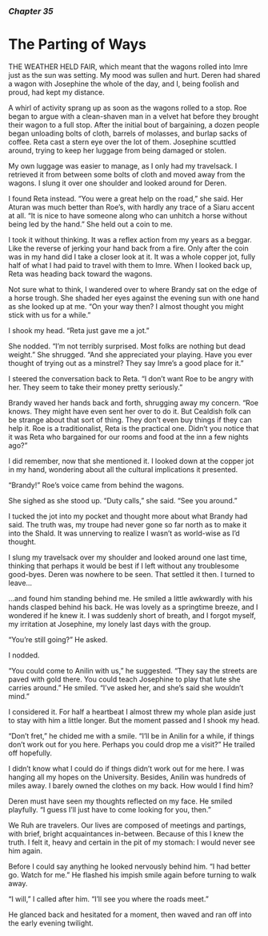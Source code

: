 ### *Chapter 35* 

# The Parting of Ways

THE WEATHER HELD FAIR, which meant that the wagons rolled into Imre just as the sun was setting. My mood was sullen and hurt. Deren had shared a wagon with Josephine the whole of the day, and I, being foolish and proud, had kept my distance.

A whirl of activity sprang up as soon as the wagons rolled to a stop. Roe began to argue with a clean-shaven man in a velvet hat before they brought their wagon to a full stop. After the initial bout of bargaining, a dozen people began unloading bolts of cloth, barrels of molasses, and burlap sacks of coffee. Reta cast a stern eye over the lot of them. Josephine scuttled around, trying to keep her luggage from being damaged or stolen.

My own luggage was easier to manage, as I only had my travelsack. I retrieved it from between some bolts of cloth and moved away from the wagons. I slung it over one shoulder and looked around for Deren.

I found Reta instead. “You were a great help on the road,” she said. Her Aturan was much better than Roe’s, with hardly any trace of a Siaru accent at all. “It is nice to have someone along who can unhitch a horse without being led by the hand.” She held out a coin to me.

I took it without thinking. It was a reflex action from my years as a beggar. Like the reverse of jerking your hand back from a fire. Only after the coin was in my hand did I take a closer look at it. It was a whole copper jot, fully half of what I had paid to travel with them to Imre. When I looked back up, Reta was heading back toward the wagons.

Not sure what to think, I wandered over to where Brandy sat on the edge of a horse trough. She shaded her eyes against the evening sun with one hand as she looked up at me. “On your way then? I almost thought you might stick with us for a while.”

I shook my head. “Reta just gave me a jot.”

She nodded. “I’m not terribly surprised. Most folks are nothing but dead weight.” She shrugged. “And she appreciated your playing. Have you ever thought of trying out as a minstrel? They say Imre’s a good place for it.”

I steered the conversation back to Reta. “I don’t want Roe to be angry with her. They seem to take their money pretty seriously.”

Brandy waved her hands back and forth, shrugging away my concern. “Roe knows. They might have even sent her over to do it. But Cealdish folk can be strange about that sort of thing. They don’t even buy things if they can help it. Roe is a traditionalist, Reta is the practical one. Didn’t you notice that it was Reta who bargained for our rooms and food at the inn a few nights ago?”

I did remember, now that she mentioned it. I looked down at the copper jot in my hand, wondering about all the cultural implications it presented. 

“Brandy!” Roe’s voice came from behind the wagons.

She sighed as she stood up. “Duty calls,” she said. “See you around.”

I tucked the jot into my pocket and thought more about what Brandy had said. The truth was, my troupe had never gone so far north as to make it into the Shald. It was unnerving to realize I wasn’t as world-wise as I’d thought.

I slung my travelsack over my shoulder and looked around one last time, thinking that perhaps it would be best if I left without any troublesome good-byes. Deren was nowhere to be seen. That settled it then. I turned to leave…

…and found him standing behind me. He smiled a little awkwardly with his hands clasped behind his back. He was lovely as a springtime breeze, and I wondered if he knew it. I was suddenly short of breath, and I forgot myself, my irritation at Josephine, my lonely last days with the group.

“You’re still going?” He asked.

I nodded.

“You could come to Anilin with us,” he suggested. “They say the streets are paved with gold there. You could teach Josephine to play that lute she carries around.” He smiled. “I’ve asked her, and she’s said she wouldn’t mind.”

I considered it. For half a heartbeat I almost threw my whole plan aside just to stay with him a little longer. But the moment passed and I shook my head.

“Don’t fret,” he chided me with a smile. “I’ll be in Anilin for a while, if things don’t work out for you here. Perhaps you could drop me a visit?” He trailed off hopefully.

I didn’t know what I could do if things didn’t work out for me here. I was hanging all my hopes on the University. Besides, Anilin was hundreds of miles away. I barely owned the clothes on my back. How would I find him?

Deren must have seen my thoughts reflected on my face. He smiled playfully. “I guess I’ll just have to come looking for you, then.”

We Ruh are travelers. Our lives are composed of meetings and partings, with brief, bright acquaintances in-between. Because of this I knew the truth. I felt it, heavy and certain in the pit of my stomach: I would never see him again.

Before I could say anything he looked nervously behind him. “I had better go. Watch for me.” He flashed his impish smile again before turning to walk away.

“I will,” I called after him. “I’ll see you where the roads meet.”

He glanced back and hesitated for a moment, then waved and ran off into the early evening twilight. 
